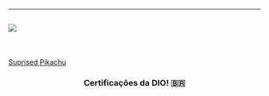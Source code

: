 ---------

<h2 

  <img
     src="https://readme-typing-svg.herokuapp.com/?font=Righteous&size=35&center=true&vCenter=true&width=500&height=70&duration=4000&lines=Bem+Vindo!+📖;+Segue+Minhas+Certificações+✨️;"/>
</h2>
 <br/l>

[Suprised Pikachu](https://gifdb.com/images/high/shook-gif-file-2872kb-ikd1qlf9ri5id07v.gif)

  <h3 align="center"> Certificações da DIO! 🇧🇷 </h3>

